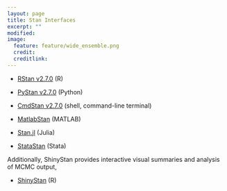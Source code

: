 ```yaml
---
layout: page
title: Stan Interfaces
excerpt: ""
modified:
image:
  feature: feature/wide_ensemble.png
  credit:
  creditlink:
---
```


* [RStan v2.7.0](/interfaces/rstan.html)
  <span class="note">(R)</span>

* [PyStan v2.7.0](/interfaces/pystan.html)
  <span class="note">(Python)</span>

* [CmdStan v2.7.0](/interfaces/cmdstan.html)
  <span class="note">(shell, command-line terminal)</span>

* [MatlabStan](/interfaces/matlab-stan.html)
  <span class="note">(MATLAB)</span>

* [Stan.jl](/interfaces/julia-stan.html)
  <span class="note">(Julia)</span>

* [StataStan](/interfaces/stata-stan.html)
  <span class="note">(Stata)</span>

Additionally, ShinyStan provides interactive visual summaries
and analysis of MCMC output,

* [ShinyStan](/interfaces/shinystan.html)
  <span class="note">(R)</span>
